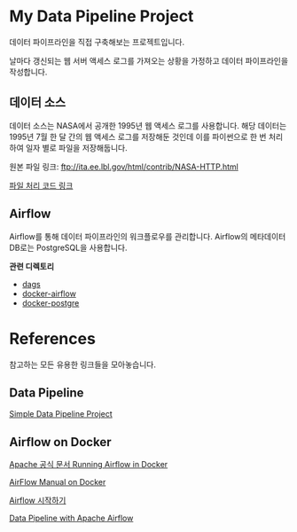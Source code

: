 # My Data Pipeline Project
데이터 파이프라인을 직접 구축해보는 프로젝트입니다.

날마다 갱신되는 웹 서버 액세스 로그를 가져오는 상황을 가정하고 데이터 파이프라인을 작성합니다. 

## 데이터 소스
데이터 소스는 NASA에서 공개한 1995년 웹 액세스 로그를 사용합니다.
해당 데이터는 1995년 7월 한 달 간의 웹 액세스 로그를 저장해둔 것인데 이를 파이썬으로 한 번 처리하여 일자 별로 파일을 저장해둡니다.

원본 파일 링크: ftp://ita.ee.lbl.gov/html/contrib/NASA-HTTP.html

[파일 처리 코드 링크](/log_data/separate_files_per_day.ipynb)

## Airflow
Airflow를 통해 데이터 파이프라인의 워크플로우를 관리합니다. Airflow의 메타데이터 DB로는 PostgreSQL을 사용합니다.

**관련 디렉토리**
- [dags](/docker_airflow/dags/)
- [docker-airflow](/docker_airflow/)
- [docker-postgre](/docker_postgre/)

# References
참고하는 모든 유용한 링크들을 모아놓습니다.

## Data Pipeline
[Simple Data Pipeline Project](https://github.com/yansfil/grab-data-world)

## Airflow on Docker
[Apache 공식 문서 Running Airflow in Docker](https://airflow.apache.org/docs/apache-airflow/stable/start/docker.html)

[AirFlow Manual on Docker](https://dorumugs.tistory.com/entry/AirFlow-Manual-on-Docker-stage-install)

[Airflow 시작하기](https://lsjsj92.tistory.com/631)

[Data Pipeline with Apache Airflow](https://github.com/K9Ns/data-pipelines-with-apache-airflow)